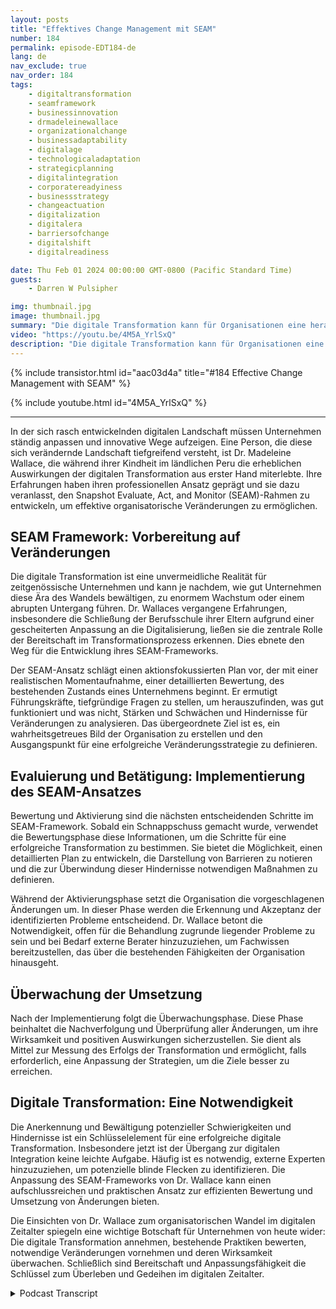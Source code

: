 ```yaml
---
layout: posts
title: "Effektives Change Management mit SEAM"
number: 184
permalink: episode-EDT184-de
lang: de
nav_exclude: true
nav_order: 184
tags:
    - digitaltransformation
    - seamframework
    - businessinnovation
    - drmadeleinewallace
    - organizationalchange
    - businessadaptability
    - digitalage
    - technologicaladaptation
    - strategicplanning
    - digitalintegration
    - corporatereadyiness
    - businessstrategy
    - changeactuation
    - digitalization
    - digitalera
    - barriersofchange
    - digitalshift
    - digitalreadiness

date: Thu Feb 01 2024 00:00:00 GMT-0800 (Pacific Standard Time)
guests:
    - Darren W Pulsipher

img: thumbnail.jpg
image: thumbnail.jpg
summary: "Die digitale Transformation kann für Organisationen eine herausfordernde Aufgabe sein und ihr Erfolg oder Misserfolg kann unabhängig von ihrer Größe erhebliche Auswirkungen auf die Zukunft eines Unternehmens haben. In der Folge dieser Woche teilt Dr. Madeleine Wallace ihre Einblicke in das SEAM-Framework, einen systematischen Ansatz zur Übernahme der digitalen Transformation."
video: "https://youtu.be/4M5A_YrlSxQ"
description: "Die digitale Transformation kann für Organisationen eine herausfordernde Aufgabe sein und ihr Erfolg oder Misserfolg kann unabhängig von ihrer Größe erhebliche Auswirkungen auf die Zukunft eines Unternehmens haben. In der Folge dieser Woche teilt Dr. Madeleine Wallace ihre Einblicke in das SEAM-Framework, einen systematischen Ansatz zur Übernahme der digitalen Transformation."
---
```


<div>
{% include transistor.html id="aac03d4a" title="#184 Effective Change Management with SEAM" %}

{% include youtube.html id="4M5A_YrlSxQ" %}
</div>

---

In der sich rasch entwickelnden digitalen Landschaft müssen Unternehmen ständig anpassen und innovative Wege aufzeigen. Eine Person, die diese sich verändernde Landschaft tiefgreifend versteht, ist Dr. Madeleine Wallace, die während ihrer Kindheit im ländlichen Peru die erheblichen Auswirkungen der digitalen Transformation aus erster Hand miterlebte. Ihre Erfahrungen haben ihren professionellen Ansatz geprägt und sie dazu veranlasst, den Snapshot Evaluate, Act, and Monitor (SEAM)-Rahmen zu entwickeln, um effektive organisatorische Veränderungen zu ermöglichen.

## SEAM Framework: Vorbereitung auf Veränderungen

Die digitale Transformation ist eine unvermeidliche Realität für zeitgenössische Unternehmen und kann je nachdem, wie gut Unternehmen diese Ära des Wandels bewältigen, zu enormem Wachstum oder einem abrupten Untergang führen. Dr. Wallaces vergangene Erfahrungen, insbesondere die Schließung der Berufsschule ihrer Eltern aufgrund einer gescheiterten Anpassung an die Digitalisierung, ließen sie die zentrale Rolle der Bereitschaft im Transformationsprozess erkennen. Dies ebnete den Weg für die Entwicklung ihres SEAM-Frameworks.

Der SEAM-Ansatz schlägt einen aktionsfokussierten Plan vor, der mit einer realistischen Momentaufnahme, einer detaillierten Bewertung, des bestehenden Zustands eines Unternehmens beginnt. Er ermutigt Führungskräfte, tiefgründige Fragen zu stellen, um herauszufinden, was gut funktioniert und was nicht, Stärken und Schwächen und Hindernisse für Veränderungen zu analysieren. Das übergeordnete Ziel ist es, ein wahrheitsgetreues Bild der Organisation zu erstellen und den Ausgangspunkt für eine erfolgreiche Veränderungsstrategie zu definieren.

## Evaluierung und Betätigung: Implementierung des SEAM-Ansatzes

Bewertung und Aktivierung sind die nächsten entscheidenden Schritte im SEAM-Framework. Sobald ein Schnappschuss gemacht wurde, verwendet die Bewertungsphase diese Informationen, um die Schritte für eine erfolgreiche Transformation zu bestimmen. Sie bietet die Möglichkeit, einen detaillierten Plan zu entwickeln, die Darstellung von Barrieren zu notieren und die zur Überwindung dieser Hindernisse notwendigen Maßnahmen zu definieren.

Während der Aktivierungsphase setzt die Organisation die vorgeschlagenen Änderungen um. In dieser Phase werden die Erkennung und Akzeptanz der identifizierten Probleme entscheidend. Dr. Wallace betont die Notwendigkeit, offen für die Behandlung zugrunde liegender Probleme zu sein und bei Bedarf externe Berater hinzuzuziehen, um Fachwissen bereitzustellen, das über die bestehenden Fähigkeiten der Organisation hinausgeht.

## Überwachung der Umsetzung

Nach der Implementierung folgt die Überwachungsphase. Diese Phase beinhaltet die Nachverfolgung und Überprüfung aller Änderungen, um ihre Wirksamkeit und positiven Auswirkungen sicherzustellen. Sie dient als Mittel zur Messung des Erfolgs der Transformation und ermöglicht, falls erforderlich, eine Anpassung der Strategien, um die Ziele besser zu erreichen.

## Digitale Transformation: Eine Notwendigkeit

Die Anerkennung und Bewältigung potenzieller Schwierigkeiten und Hindernisse ist ein Schlüsselelement für eine erfolgreiche digitale Transformation. Insbesondere jetzt ist der Übergang zur digitalen Integration keine leichte Aufgabe. Häufig ist es notwendig, externe Experten hinzuzuziehen, um potenzielle blinde Flecken zu identifizieren. Die Anpassung des SEAM-Frameworks von Dr. Wallace kann einen aufschlussreichen und praktischen Ansatz zur effizienten Bewertung und Umsetzung von Änderungen bieten.

Die Einsichten von Dr. Wallace zum organisatorischen Wandel im digitalen Zeitalter spiegeln eine wichtige Botschaft für Unternehmen von heute wider: Die digitale Transformation annehmen, bestehende Praktiken bewerten, notwendige Veränderungen vornehmen und deren Wirksamkeit überwachen. Schließlich sind Bereitschaft und Anpassungsfähigkeit die Schlüssel zum Überleben und Gedeihen im digitalen Zeitalter.



<details>
<summary> Podcast Transcript </summary>

<p></p>

</details>
